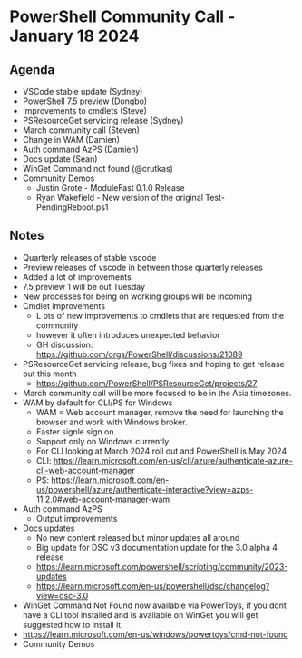 # PowerShell Community Call - January 18 2024

## Agenda

- VSCode stable update (Sydney)
- PowerShell 7.5 preview (Dongbo)
- Improvements to cmdlets (Steve)
- PSResourceGet servicing release (Sydney)
- March community call (Steven)
- Change in WAM (Damien)
- Auth command AzPS (Damien)
- Docs update (Sean)
- WinGet Command not found (@crutkas)
- Community Demos
  - Justin Grote - ModuleFast 0.1.0 Release
  - Ryan Wakefield - New version of the original Test-PendingReboot.ps1 

## Notes

- Quarterly releases of stable vscode
- Preview releases of vscode in between those quarterly releases
- Added a lot of improvements
- 7.5 preview 1 will be out Tuesday
- New processes for being on working groups will be incoming
- Cmdlet improvements
  - L ots of new improvements to cmdlets that are requested from the community
  - however it often introduces unexpected behavior
  - GH discussion: https://github.com/orgs/PowerShell/discussions/21089
- PSResourceGet servicing release, bug fixes and hoping to get release out this month
  - https://github.com/PowerShell/PSResourceGet/projects/27
- March community call will be more focused to be in the Asia timezones.
- WAM by default for CLI/PS for Windows
  - WAM = Web account manager, remove the need for launching the browser and work with Windows broker.
  - Faster signle sign on. 
  - Support only on Windows currently.
  - For CLI looking at March 2024 roll out and PowerShell is May 2024
  - CLI: https://learn.microsoft.com/en-us/cli/azure/authenticate-azure-cli-web-account-manager
  - PS: https://learn.microsoft.com/en-us/powershell/azure/authenticate-interactive?view=azps-11.2.0#web-account-manager-wam
- Auth command AzPS
  - Output improvements
- Docs updates
  - No new content released but minor updates all around
  - Big update for DSC v3 documentation update for the 3.0 alpha 4 release
  - https://learn.microsoft.com/powershell/scripting/community/2023-updates
  - https://learn.microsoft.com/en-us/powershell/dsc/changelog?view=dsc-3.0
- WinGet Command Not Found now available via PowerToys, if you dont have a CLI tool installed and is available on WinGet you will get suggested how to install it
- https://learn.microsoft.com/en-us/windows/powertoys/cmd-not-found
- Community Demos
